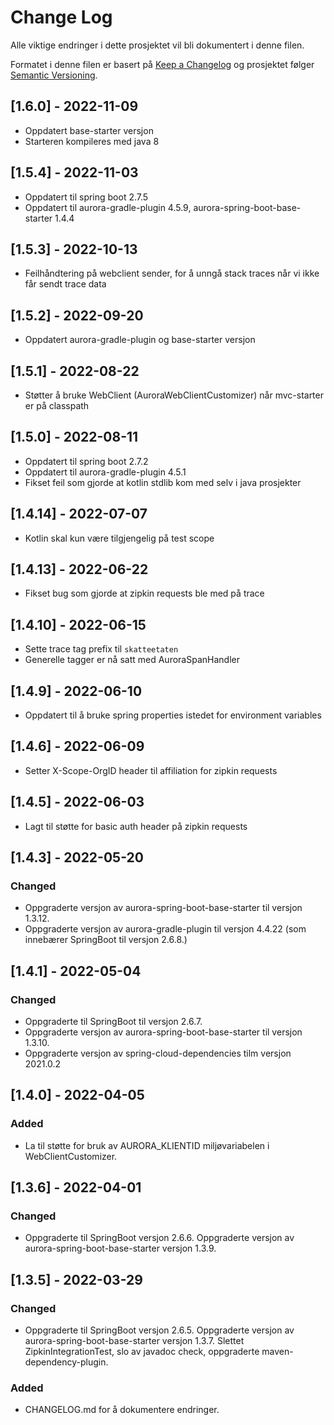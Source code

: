 # Change Log

Alle viktige endringer i dette prosjektet vil bli dokumentert i denne filen.

Formatet i denne filen er basert på [Keep a Changelog](http://keepachangelog.com/)
og prosjektet følger [Semantic Versioning](http://semver.org/).

## [1.6.0] - 2022-11-09
- Oppdatert base-starter versjon
- Starteren kompileres med java 8

## [1.5.4] - 2022-11-03
- Oppdatert til spring boot 2.7.5
- Oppdatert til aurora-gradle-plugin 4.5.9, aurora-spring-boot-base-starter 1.4.4

## [1.5.3] - 2022-10-13
- Feilhåndtering på webclient sender, for å unngå stack traces når vi ikke får sendt trace data

## [1.5.2] - 2022-09-20
- Oppdatert aurora-gradle-plugin og base-starter versjon

## [1.5.1] - 2022-08-22
- Støtter å bruke WebClient (AuroraWebClientCustomizer) når mvc-starter er på classpath

## [1.5.0] - 2022-08-11
- Oppdatert til spring boot 2.7.2
- Oppdatert til aurora-gradle-plugin 4.5.1
- Fikset feil som gjorde at kotlin stdlib kom med selv i java prosjekter

## [1.4.14] - 2022-07-07
- Kotlin skal kun være tilgjengelig på test scope

## [1.4.13] - 2022-06-22
- Fikset bug som gjorde at zipkin requests ble med på trace

## [1.4.10] - 2022-06-15
- Sette trace tag prefix til `skatteetaten`
- Generelle tagger er nå satt med AuroraSpanHandler

## [1.4.9] - 2022-06-10
- Oppdatert til å bruke spring properties istedet for environment variables

## [1.4.6] - 2022-06-09
- Setter X-Scope-OrgID header til affiliation for zipkin requests

## [1.4.5] - 2022-06-03
- Lagt til støtte for basic auth header på zipkin requests

## [1.4.3] - 2022-05-20

### Changed

- Oppgraderte versjon av aurora-spring-boot-base-starter til versjon 1.3.12.
- Oppgraderte versjon av aurora-gradle-plugin til versjon 4.4.22 (som innebærer SpringBoot til versjon 2.6.8.)

## [1.4.1] - 2022-05-04

### Changed

- Oppgraderte til SpringBoot til versjon 2.6.7.
- Oppgraderte versjon av aurora-spring-boot-base-starter til versjon 1.3.10.
- Oppgraderte versjon av spring-cloud-dependencies tilm versjon 2021.0.2

## [1.4.0] - 2022-04-05

### Added

- La til støtte for bruk av AURORA_KLIENTID miljøvariabelen i WebClientCustomizer.

## [1.3.6] - 2022-04-01

### Changed

- Oppgraderte til SpringBoot versjon 2.6.6. Oppgraderte versjon av aurora-spring-boot-base-starter versjon 1.3.9.

## [1.3.5] - 2022-03-29

### Changed

- Oppgraderte til SpringBoot versjon 2.6.5. Oppgraderte versjon av aurora-spring-boot-base-starter versjon 1.3.7. Slettet
ZipkinIntegrationTest, slo av javadoc check, oppgraderte maven-dependency-plugin.

### Added

- CHANGELOG.md for å dokumentere endringer.
